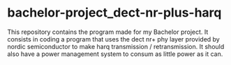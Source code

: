 # bachelor-project_dect-nr-plus-harq
This repository contains the program made for my Bachelor project. It consists in coding a program that uses the dect nr+ phy layer provided by nordic semiconductor to make harq transmission / retransmission. It should also have a power management system to consum as little power as it can.
